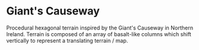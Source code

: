 # Giant's Causeway
Procedural hexagonal terrain inspired by the Giant's Causeway in Northern Ireland. Terrain is composed of an array of basalt-like columns which shift vertically to represent a translating terrain / map.
